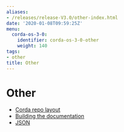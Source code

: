 ```yaml
---
aliases:
- /releases/release-V3.0/other-index.html
date: '2020-01-08T09:59:25Z'
menu:
  corda-os-3-0:
    identifier: corda-os-3-0-other
    weight: 140
tags:
- other
title: Other
---
```



# Other



* [Corda repo layout](corda-repo-layout.md)
* [Building the documentation](building-the-docs.md)
* [JSON](json.md)



